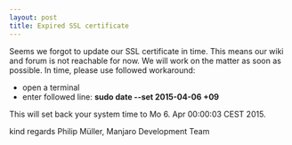 ```yaml
---
layout: post
title: Expired SSL certificate 
---
```


Seems we forgot to update our SSL certificate in time. This means our wiki and forum is not reachable for now.
We will work on the matter as soon as possible. In time, please use followed workaround:

* open a terminal
* enter followed line: **sudo date --set 2015-04-06 +09**

This will set back your system time to Mo 6. Apr 00:00:03 CEST 2015.

kind regards
Philip Müller, Manjaro Development Team
